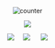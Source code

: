 <div align="center">

![counter](https://komarev.com/ghpvc/?username=untildawns&label=ੈ✩‧₊˚&color=aae8ef&style=plastic")

<p align="center"> <img src="https://media.discordapp.net/attachments/1085020704401002640/1322036293814845471/blur_edges.png?ex=676f69be&is=676e183e&hm=219fe8fe4bdf741649bd86bf89e1c35aca10e95cb65208c5c7e70699da0d7db5&=&format=webp&quality=lossless&width=1100&height=674"> </p> 

[![](https://i.postimg.cc/nhk01gzW/IMG-0579.gif)](https://rentry.co/ashleybrown)‎ ‎ ‎ ‎ ‎ [![](https://i.postimg.cc/VNk4Zg0k/IMG-0578.gif)](https://aeon.atabook.org) ‎ ‎ ‎ ‎ ‎ [![](https://i.postimg.cc/K8F0BxZL/IMG-0577.gif)](https://untildawns.straw.page)
